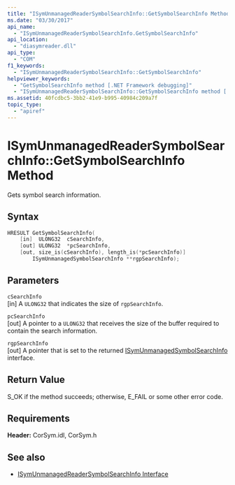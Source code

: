 ```yaml
---
title: "ISymUnmanagedReaderSymbolSearchInfo::GetSymbolSearchInfo Method"
ms.date: "03/30/2017"
api_name: 
  - "ISymUnmanagedReaderSymbolSearchInfo.GetSymbolSearchInfo"
api_location: 
  - "diasymreader.dll"
api_type: 
  - "COM"
f1_keywords: 
  - "ISymUnmanagedReaderSymbolSearchInfo::GetSymbolSearchInfo"
helpviewer_keywords: 
  - "GetSymbolSearchInfo method [.NET Framework debugging]"
  - "ISymUnmanagedReaderSymbolSearchInfo::GetSymbolSearchInfo method [.NET Framework debugging]"
ms.assetid: 40fcdbc5-3bb2-41e9-b995-40984c209a7f
topic_type: 
  - "apiref"
---
```

# ISymUnmanagedReaderSymbolSearchInfo::GetSymbolSearchInfo Method
Gets symbol search information.  
  
## Syntax  
  
```cpp  
HRESULT GetSymbolSearchInfo(  
    [in]  ULONG32  cSearchInfo,  
    [out] ULONG32  *pcSearchInfo,  
    [out, size_is(cSearchInfo), length_is(*pcSearchInfo)]  
        ISymUnmanagedSymbolSearchInfo **rgpSearchInfo);  
```  
  
## Parameters  
 `cSearchInfo`  
 [in] A `ULONG32` that indicates the size of `rgpSearchInfo`.  
  
 `pcSearchInfo`  
 [out] A pointer to a `ULONG32` that receives the size of the buffer required to contain the search information.  
  
 `rgpSearchInfo`  
 [out] A pointer that is set to the returned [ISymUnmanagedSymbolSearchInfo](isymunmanagedsymbolsearchinfo-interface.md) interface.  
  
## Return Value  
 S_OK if the method succeeds; otherwise, E_FAIL or some other error code.  
  
## Requirements  
 **Header:** CorSym.idl, CorSym.h  
  
## See also

- [ISymUnmanagedReaderSymbolSearchInfo Interface](isymunmanagedreadersymbolsearchinfo-interface.md)
